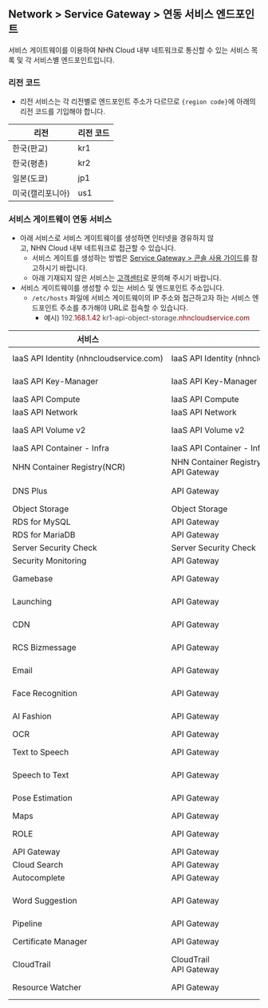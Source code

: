 ## Network > Service Gateway > 연동 서비스 엔드포인트

서비스 게이트웨이를 이용하여 NHN Cloud 내부 네트워크로 통신할 수 있는 서비스 목록 및 각 서비스별 엔드포인트입니다.

### 리전 코드

* 리전 서비스는 각 리전별로 엔드포인트 주소가 다르므로 `{region code}`에 아래의 리전 코드를 기입해야 합니다.

| 리전 | 리전 코드 |
| --- | ----- |
| 한국(판교) | kr1 |
| 한국(평촌) | kr2 |
| 일본(도쿄) | jp1 |
| 미국(캘리포니아) | us1 |

### 서비스 게이트웨이 연동 서비스

* 아래 서비스로 서비스 게이트웨이를 생성하면 인터넷을 경유하지 않고, NHN Cloud 내부 네트워크로 접근할 수 있습니다.
    * 서비스 게이트를 생성하는 방법은 [Service Gateway > 콘솔 사용 가이드](https://docs.nhncloud.com/ko/Network/Service%20Gateway/ko/console-guide/)를 참고하시기 바랍니다.
    * 아래 기재되지 않은 서비스는 [고객센터](https://www.nhncloud.com/kr/support/inquiry)로 문의해 주시기 바랍니다.
* 서비스 게이트웨이를 생성할 수 있는 서비스 및 엔드포인트 주소입니다.
    * `/etc/hosts` 파일에 서비스 게이트웨이의 IP 주소와 접근하고자 하는 서비스 엔드포인트 주소를 추가해야 URL로 접속할 수 있습니다.
        * 예시) <span style="color:rgb(68, 68, 68);">192</span><span style="color:rgb(136, 0, 0);" class="hljs-selector-class">.168.1.42</span><span style="color:rgb(68, 68, 68);"> </span><span style="color:rgb(68, 68, 68);" class="hljs-selector-tag">kr1-api-object-storage</span><span style="color:rgb(136, 0, 0);" class="hljs-selector-class">.nhncloudservice.com</span>

| 서비스 | <span style="color:rgb(255, 255, 255);">서비스 게이트웨이 엔드포인트 이름</span> | 엔드포인트 주소 |
| --- | ------------------ | -------- |
| IaaS API Identity (nhncloudservice.com) | IaaS API Identity (nhncloudservice.com) | <span style="color:rgb(49, 51, 56);">[https://api-identity-infrastructure.nhncloudservice.com](https://api-identity-infrastructure.nhncloudservice.com)</span> |
| IaaS API Key-Manager | IaaS API Key-Manager | <span style="color:rgb(49, 51, 56);">[https://](https://kr1-api-key-manager-infrastructure.nhncloudservice.com)</span>`{region code}`<span style="color:rgb(49, 51, 56);">[-api-key-manager-infrastructure.nhncloudservice.com](https://kr1-api-key-manager-infrastructure.nhncloudservice.com)</span> |
| IaaS API Compute | IaaS API Compute | <span style="color:rgb(49, 51, 56);">[https://](https://kr1-api-instance-infrastructure.nhncloudservice.com)</span>`{region code}`<span style="color:rgb(49, 51, 56);">[-api-instance-infrastructure.nhncloudservice.com](https://kr1-api-instance-infrastructure.nhncloudservice.com)</span> |
| IaaS API Network | IaaS API Network | <span style="color:rgb(49, 51, 56);">[https://](https://kr1-api-network-infrastructure.nhncloudservice.com)</span>`{region code}`<span style="color:rgb(49, 51, 56);">[-api-network-infrastructure.nhncloudservice.com](https://kr1-api-network-infrastructure.nhncloudservice.com)</span> |
| IaaS API Volume v2 | IaaS API Volume v2 | <span style="color:rgb(49, 51, 56);">[https://](https://kr1-api-block-storage-infrastructure.nhncloudservice.com)</span>`{region code}`<span style="color:rgb(49, 51, 56);">[-api-block-storage-infrastructure.nhncloudservice.com](https://kr1-api-block-storage-infrastructure.nhncloudservice.com)</span> |
| IaaS API Container - Infra | IaaS API Container - Infra |  |
| NHN Container Registry(NCR) | NHN Container Registry(NCR)<br>API Gateway | 사용자 레지스트리 URI<br>[https://](https://kr1-ncr.api.nhncloudservice.com/)`{region code}`[-ncr.api.nhncloudservice.com](https://kr1-ncr.api.nhncloudservice.com/) |
| DNS Plus | API Gateway | <span style="color:rgb(49, 51, 56);">[https://dnsplus.api.nhncloudservice.com](https://dnsplus.api.nhncloudservice.com/)</span> |
| Object Storage | Object Storage | <span style="color:rgb(49, 51, 56);">[https://](https://kr1-api-object-storage.nhncloudservice.com)</span>`{region code}`<span style="color:rgb(49, 51, 56);">[-api-object-storage.nhncloudservice.com](https://kr1-api-object-storage.nhncloudservice.com)</span> |
| RDS for MySQL | API Gateway | <span style="color:rgb(49, 51, 56);">https://</span>`{region code}`<span style="color:rgb(49, 51, 56);">-rds-mysql.api.nhncloudservice.com</span> |
| RDS for MariaDB | API Gateway | <span style="color:rgb(49, 51, 56);">https://</span>`{region code}`<span style="color:rgb(49, 51, 56);">-rds-mariadb.api.nhncloudservice.com</span> |
| Server Security Check | Server Security Check |  |
| Security Monitoring | API Gateway | <span style="color:rgb(49, 51, 56);">https://</span>`{region code}`<span style="color:rgb(49, 51, 56);">-secmon.api.nhncloudservice.com</span> |
| Gamebase | API Gateway | <span style="color:rgb(49, 51, 56);">[https://api-gamebase.nhncloudservice.com](https://api-gamebase.nhncloudservice.com)</span> |
| Launching | API Gateway | [https://launching.api.nhncloudservice.com](https://launching.api.nhncloudservice.com/) |
| CDN | API Gateway | [https://cdn.api.nhncloudservice.com](https://cdn.api.nhncloudservice.com) |
| RCS Bizmessage | API Gateway | [https://rcs-bizmessage.api.nhncloudservice.com](https://rcs-bizmessage.api.nhncloudservice.com) |
| Email | API Gateway | [https://email.api.nhncloudservice.com](https://email.api.nhncloudservice.com) |
| Face Recognition | API Gateway | [https://face-recognition.api.nhncloudservice.com](https://face-recognition.api.nhncloudservice.com) |
| AI Fashion | API Gateway | <span style="color:rgb(49, 51, 56);">[https://api-aifashion.nhncloudservice.com](https://api-aifashion.nhncloudservice.com)</span> |
| OCR | API Gateway | <span style="color:rgb(49, 51, 56);">[https://ocr.api.nhncloudservice.com](https://ocr.api.nhncloudservice.com)</span> |
| Text to Speech | API Gateway | <span style="color:rgb(49, 51, 56);">[https://speech.api.nhncloudservice.com](https://speech.api.nhncloudservice.com)</span> |
| Speech to Text | API Gateway | <span style="color:rgb(49, 51, 56);">[https://speech.api.nhncloudservice.com](https://speech.api.nhncloudservice.com)</span> |
| Pose Estimation | API Gateway | <span style="color:rgb(49, 51, 56);">[https://pose-estimation.api.nhncloudservice.com](https://pose-estimation.api.nhncloudservice.com)</span> |
| Maps | API Gateway | <span style="color:rgb(49, 51, 56);">https://</span>`{region code}`<span style="color:rgb(49, 51, 56);">-maps.api.nhncloudservice.com</span> |
| ROLE | API Gateway | [https://role.api.nhncloudservice.com](https://role.api.nhncloudservice.com) |
| API Gateway | API Gateway | <span style="color:rgb(49, 51, 56);">https://</span>`{region code}`<span style="color:rgb(49, 51, 56);">-apigateway.api.nhncloudservice.com</span> |
| Cloud Search | API Gateway | <span style="color:rgb(49, 51, 56);">https://</span>`{region code}`<span style="color:rgb(49, 51, 56);">-search.api.nhncloudservice.com</span> |
| Autocomplete | API Gateway | <span style="color:rgb(49, 51, 56);">https://</span>`{region code}`<span style="color:rgb(49, 51, 56);">-autocomplete.api.nhncloudservice.com</span> |
| Word Suggestion | API Gateway | [https://word-suggestion.api.nhncloudservice.com](https://word-suggestion.api.nhncloudservice.com/v1.0/appkeys/%7BappKey%7D/word-suggestion/suggestion) |
| Pipeline | API Gateway | <span style="color:rgb(49, 51, 56);">https://</span>`{region code}`<span style="color:rgb(49, 51, 56);">-pipeline.api.nhncloudservice.com/</span> |
| Certificate Manager | API Gateway | [https://certmanager.api.nhncloudservice.com](https://certmanager.api.nhncloudservice.com) |
| CloudTrail | CloudTrail<br>API Gateway | [https://cloud-trail.api.nhncloudservice.com](https://cloud-trail.api.nhncloudservice.com) |
| Resource Watcher | API Gateway | [https://resource-watcher.api.nhncloudservice.com](https://resource-watcher.api.nhncloudservice.com) |
